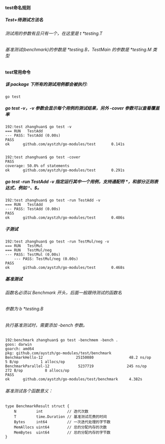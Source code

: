 #### test命名规则
##### Test+待测试方法名
###### 测试用的参数有且只有一个，在这里是 t *testing.T
###### 基准测试(benchmark)的参数是 *testing.B，TestMain 的参数是 *testing.M 类型

#### test常用命令
##### 该 package 下所有的测试用例都会被执行:
```shell script
go test 
```
##### go test -v，-v 参数会显示每个用例的测试结果，另外 -cover 参数可以查看覆盖率
```shell script
192:test zhanghuan$ go test -v
=== RUN   TestAdd
--- PASS: TestAdd (0.00s)
PASS
ok      github.com/aystzh/go-modules/test       0.141s


192:test zhanghuan$ go test -cover
PASS
coverage: 50.0% of statements
ok      github.com/aystzh/go-modules/test       0.291s
```
##### go test -run TestAdd -v 指定运行其中一个用例，支持通配符 *，和部分正则表达式，例如 ^、$。
```shell script
192:test zhanghuan$ go test -run TestAdd -v
=== RUN   TestAdd
--- PASS: TestAdd (0.00s)
PASS
ok      github.com/aystzh/go-modules/test       0.486s
```
##### 子测试
```shell script
192:test zhanghuan$ go test -run TestMul/neg -v
=== RUN   TestMul
=== RUN   TestMul/neg
--- PASS: TestMul (0.00s)
    --- PASS: TestMul/neg (0.00s)
PASS
ok      github.com/aystzh/go-modules/test       0.468s
```
##### 基准测试
###### 函数名必须以 Benchmark 开头，后面一般跟待测试的函数名
###### 参数为 b *testing.B
###### 执行基准测试时，需要添加 -bench 参数。
```shell script
192:benchmark zhanghuan$ go test -benchmem -bench .
goos: darwin
goarch: amd64
pkg: github.com/aystzh/go-modules/test/benchmark
BenchmarkHello-12               25150080                48.2 ns/op             5 B/op          1 allocs/op
BenchmarkParallel-12             5237719               245 ns/op             272 B/op          8 allocs/op
PASS
ok      github.com/aystzh/go-modules/test/benchmark     4.382s
```
###### 基准测试各个函数意义：
```shell script
type BenchmarkResult struct {
    N         int           // 迭代次数
    T         time.Duration // 基准测试花费的时间
    Bytes     int64         // 一次迭代处理的字节数
    MemAllocs uint64        // 总的分配内存的次数
    MemBytes  uint64        // 总的分配内存的字节数
}
```